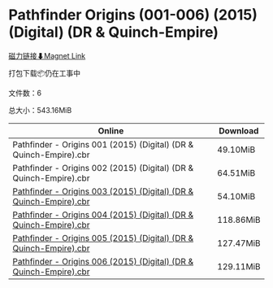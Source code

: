 # Pathfinder Origins (001-006) (2015) (Digital) (DR & Quinch-Empire)

[磁力链接⬇Magnet Link](magnet:?xt=urn:btih:1dfb0677552c32a516051585b70fde83c1a7316d&dn=Pathfinder%20Origins%20%28001-006%29%20%282015%29%20%28Digital%29%20%28DR%20%26%20Quinch-Empire%29)

打包下载📦仍在工事中

文件数：6

总大小：543.16MiB

Online | Download
--- | ---
Pathfinder - Origins 001 (2015) (Digital) (DR & Quinch-Empire).cbr | 49.10MiB
Pathfinder - Origins 002 (2015) (Digital) (DR & Quinch-Empire).cbr | 64.51MiB
[Pathfinder - Origins 003 (2015) (Digital) (DR & Quinch-Empire).cbr](https://github.com/alicewish/markdown/blob/master/comic/Pathfinder-Origins-003-2015-Digital-DR-Quinch-Empire-cbr.md) | 54.10MiB
[Pathfinder - Origins 004 (2015) (Digital) (DR & Quinch-Empire).cbr](https://github.com/alicewish/markdown/blob/master/comic/Pathfinder-Origins-004-2015-Digital-DR-Quinch-Empire-cbr.md) | 118.86MiB
[Pathfinder - Origins 005 (2015) (Digital) (DR & Quinch-Empire).cbr](https://github.com/alicewish/markdown/blob/master/comic/Pathfinder-Origins-005-2015-Digital-DR-Quinch-Empire-cbr.md) | 127.47MiB
[Pathfinder - Origins 006 (2015) (Digital) (DR & Quinch-Empire).cbr](https://github.com/alicewish/markdown/blob/master/comic/Pathfinder-Origins-006-2015-Digital-DR-Quinch-Empire-cbr.md) | 129.11MiB